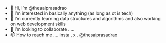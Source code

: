 - 👋 Hi, I’m @thesaiprasadrao
- 👀 I’m interested in basically anything (as long as ot is tech)
- 🌱 I’m currently learning data structures and algorithms and also working on web development skills
- 💞️ I’m looking to collaborate .....
- 📫 How to reach me .... insta , x . @thesaiprasadrao 
